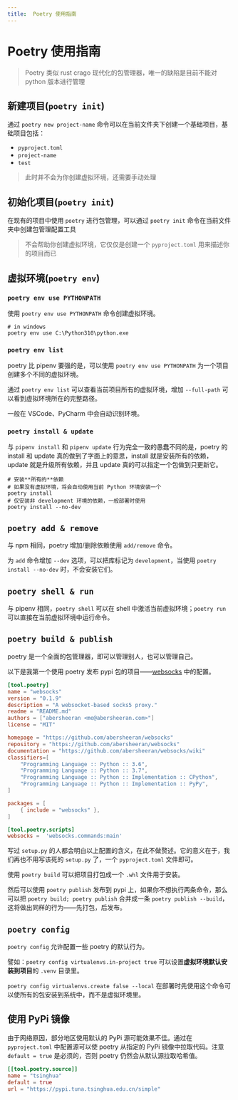 ```yaml
---
title:  Poetry 使用指南
---
```


# Poetry 使用指南

> Poetry 类似 rust crago 现代化的包管理器，唯一的缺陷是目前不能对 python 版本进行管理



## 新建项目(`poetry init`)

通过 `poetry new project-name` 命令可以在当前文件夹下创建一个基础项目，基础项目包括：

- `pyproject.toml`
- `project-name`
- `test`

> 此时并不会为你创建虚拟环境，还需要手动处理



## 初始化项目(`poetry init`)

在现有的项目中使用 `poetry` 进行包管理，可以通过 `poetry init` 命令在当前文件夹中创建包管理配置工具

> 不会帮助你创建虚拟环境，它仅仅是创建一个 `pyproject.toml` 用来描述你的项目而已



## 虚拟环境(`poetry env`)

### `poetry env use PYTHONPATH`

使用 `poetry env use PYTHONPATH` 命令创建虚拟环境。

```
# in windows
poetry env use C:\Python310\python.exe
```



### `poetry env list`

poetry 比 pipenv 要强的是，可以使用 `poetry env use PYTHONPATH` 为一个项目创建多个不同的虚拟环境。

通过 `poetry env list` 可以查看当前项目所有的虚拟环境，增加 `--full-path` 可以看到虚拟环境所在的完整路径。

一般在 VSCode、PyCharm 中会自动识别环境。



### `poetry install & update`

与 `pipenv install` 和 `pipenv update` 行为完全一致的愚蠢不同的是，poetry 的 install 和 update 真的做到了字面上的意思，install 就是安装所有的依赖，update 就是升级所有依赖，并且 update 真的可以指定一个包做到只更新它。

```shell
# 安装**所有的**依赖
# 如果没有虚拟环境，将会自动使用当前 Python 环境安装一个
poetry install
# 仅安装非 development 环境的依赖，一般部署时使用
poetry install --no-dev
```



## `poetry add & remove`

与 npm 相同，poetry 增加/删除依赖使用 `add/remove` 命令。

为 `add` 命令增加 `--dev` 选项，可以把库标记为 `development`，当使用 `poetry install --no-dev` 时，不会安装它们。



## `poetry shell & run`

与 pipenv 相同，`poetry shell` 可以在 shell 中激活当前虚拟环境；`poetry run` 可以直接在当前虚拟环境中运行命令。



## `poetry build & publish`

poetry 是一个全面的包管理器，即可以管理别人，也可以管理自己。

以下是我第一个使用 poetry 发布 pypi 包的项目——[websocks](https://github.com/abersheeran/websocks) 中的配置。

```toml
[tool.poetry]
name = "websocks"
version = "0.1.9"
description = "A websocket-based socks5 proxy."
readme = "README.md"
authors = ["abersheeran <me@abersheeran.com>"]
license = "MIT"

homepage = "https://github.com/abersheeran/websocks"
repository = "https://github.com/abersheeran/websocks"
documentation = "https://github.com/abersheeran/websocks/wiki"
classifiers=[
    "Programming Language :: Python :: 3.6",
    "Programming Language :: Python :: 3.7",
    "Programming Language :: Python :: Implementation :: CPython",
    "Programming Language :: Python :: Implementation :: PyPy",
]

packages = [
    { include = "websocks" },
]

[tool.poetry.scripts]
websocks =  'websocks.commands:main'
```

写过 `setup.py` 的人都会明白以上配置的含义，在此不做赘述。它的意义在于，我们再也不用写该死的 `setup.py` 了，一个 `pyproject.toml` 文件即可。

使用 `poetry build` 可以把项目打包成一个 `.whl` 文件用于安装。

然后可以使用 `poetry publish` 发布到 pypi 上，如果你不想执行两条命令，那么可以把 `poetry build; poetry publish` 合并成一条 `poetry publish --build`，这将做出同样的行为——先打包，后发布。



## `poetry config`

`poetry config` 允许配置一些 poetry 的默认行为。

譬如：`poetry config virtualenvs.in-project true` 可以设置**虚拟环境默认安装到项目**的 `.venv` 目录里。

`poetry config virtualenvs.create false --local` 在部署时先使用这个命令可以使所有的包安装到系统中，而不是虚拟环境里。



## 使用 PyPi 镜像

由于网络原因，部分地区使用默认的 PyPi 源可能效果不佳。通过在 `pyproject.toml` 中配置源可以使 poetry 从指定的 PyPi 镜像中拉取代码。注意 `default = true` 是必须的，否则 poetry 仍然会从默认源拉取哈希值。

```toml
[[tool.poetry.source]]
name = "tsinghua"
default = true
url = "https://pypi.tuna.tsinghua.edu.cn/simple"
```